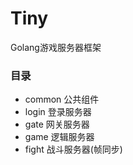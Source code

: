 # Tiny

Golang游戏服务器框架

### 目录

- common    公共组件
- login     登录服务器
- gate      网关服务器
- game      逻辑服务器
- fight     战斗服务器(帧同步)

